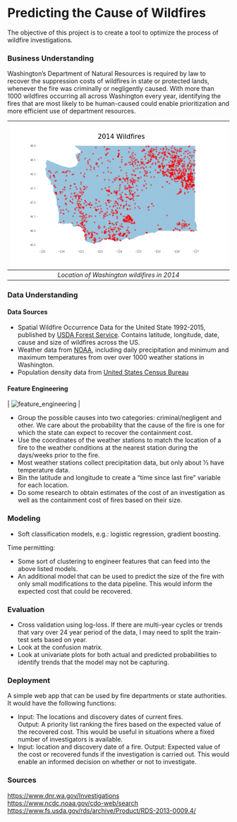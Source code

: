 # Predicting the Cause of Wildfires

The objective of this project is to create a tool to optimize the process of wildfire investigations.

### Business Understanding
 
Washington’s Department of Natural Resources is required by law to recover the suppression costs of wildfires in state or protected lands, whenever the fire was criminally or negligently caused.  With more than 1000 wildfires occurring all across Washington every year, identifying the fires that are most likely to be human-caused could enable prioritization and more efficient use of department resources.

| ![2014_fires_map.png](app/static/img/2014_fires_map.png) | 
|:--:| 
| *Location of Washington wildifires in 2014* |

### Data Understanding

#### Data Sources

* Spatial Wildfire Occurrence Data for the United State 1992-2015, published by [USDA Forest Service](https://www.fs.usda.gov/rds/archive/Product/RDS-2013-0009.4/).  Contains latitude, longitude, date, cause and size of wildfires across the US.  
* Weather data from [NOAA](https://www.ncdc.noaa.gov/cdo-web/datasets), including daily precipitation and minimum and maximum temperatures from over over 1000 weather stations in Washington. 
* Population density data from [United States Census Bureau](https://catalog.data.gov/dataset/tiger-line-shapefile-2010-2010-state-washington-2010-census-block-state-based-shapefile-with-ho) 

#### Feature Engineering

| ![feature_engineering](images/feature_engineering) | 


* Group the possible causes into two categories: criminal/negligent and other.  We care about the probability that the cause of the fire is one for which the state can expect to recover the containment cost.
* Use the coordinates of the weather stations to match the location of a fire to the weather conditions at the nearest station during the days/weeks prior to the fire.  
* Most weather stations collect precipitation data, but only about ⅓ have temperature data.  
* Bin the latitude and longitude to create a “time since last fire” variable for each location.
* Do some research to obtain estimates of the cost of an investigation as well as the containment cost of fires based on their size.

### Modeling

* Soft classification models, e.g.: logistic regression, gradient boosting.

Time permitting:
* Some sort of clustering to engineer features that can feed into the above listed models.
* An additional model that can be used to predict the size of the fire with only small modifications to the data pipeline.  This would inform the expected cost that could be recovered.

### Evaluation

* Cross validation using log-loss.  If there are multi-year cycles or trends that vary over 24 year period of the data, I may need to split the train-test sets based on year.
* Look at the confusion matrix.
* Look at univariate plots for both actual and predicted probabilities to identify trends that the model may not be capturing.

### Deployment

A simple web app that can be used by fire departments or state authorities.  It would have the following functions:

* Input: The locations and discovery dates of current fires.  
  Output: A priority list ranking the fires based on the expected value of the recovered  cost.
	This would be useful in situations where a fixed number of investigators is available.
* Input: location and discovery date of a fire.
  Output: Expected value of the cost or recovered funds if the investigation is carried out.  This would enable an informed     decision on whether or not to investigate.  

### Sources
https://www.dnr.wa.gov/Investigations  
https://www.ncdc.noaa.gov/cdo-web/search   
https://www.fs.usda.gov/rds/archive/Product/RDS-2013-0009.4/


